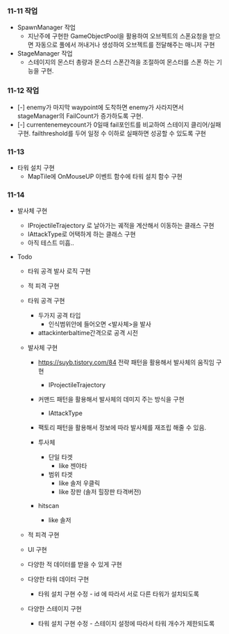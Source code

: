 ### 11-11 작업
- SpawnManager 작업
    - 지난주에 구현한 GameObjectPool을 활용하여 오브젝트의 스폰요청을 받으면 자동으로 풀에서 꺼내거나 생성하여 오브젝트를 전달해주는 매니저 구현
- StageManager 작업
    - 스테이지의 몬스터 총량과 몬스터 스폰간격을 조절하여 몬스터를 스폰 하는 기능을 구현.

### 11-12 작업
- [-] enemy가 마지막 waypoint에 도착하면 enemy가 사라지면서 stageManager의 FailCount가 증가하도록 구현.  
- [-] currentenemeycount가 0일때 fail포인트를 비교하여 스테이지 클리어/실패 구현. failthreshold를 두어 일정 수 이하로 실패하면 성공할 수 있도록 구현 

### 11-13 
- 타워 설치 구현
    - MapTile에 OnMouseUP 이벤트 함수에 타워 설치 함수 구현
    
### 11-14
- 발사체 구현
    - IProjectileTrajectory 로 날아가는 궤적을 계산해서 이동하는 클래스 구현
    - IAttackType로 어택하게 하는 클래스 구현
    - 아직 테스트 미흡..


- Todo  
    - 타워 공격 발사 로직 구현
    - 적 피격 구현
    
    - 타워 공격 구현
        - 두가지 공격 타입
            - 인식범위안에 들어오면 <발사체>을 발사
        - attackinterbaltime간격으로 공격 시전
    - 발사체 구현
        - https://suyb.tistory.com/84 전략 패턴을 활용해서 발사체의 움직임 구현
            - IProjectileTrajectory
        - 커맨드 패턴을 활용해서 발사체의 데미지 주는 방식을 구현
            - IAttackType
        - 팩토리 패턴을 활용해서 정보에 따라 발사체를 재조립 해줄 수 있음.

        - 투사체
            - 단일 타겟
                - like 젠야타
            - 범위 타겟
                - like 솔저 우클릭
                - like 장판 (솔저 힐장판 타격버전)
        - hitscan
            - like 솔저
    - 적 피격 구현

    - UI 구현

    - 다양한 적 데이터를 받을 수 있게 구현
    - 다양한 타워 데이터 구현
        - 타워 설치 구현 수정 - id 에 따라서 서로 다른 타워가 설치되도록
    - 다양한 스테이지 구현
        - 타워 설치 구현 수정 - 스테이지 설정에 따라서 타워 개수가 제한되도록